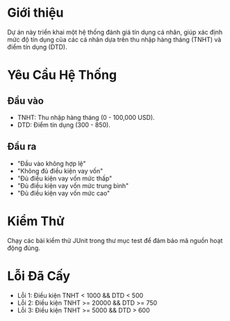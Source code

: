 # Giới thiệu
Dự án này triển khai một hệ thống đánh giá tín dụng cá nhân, giúp xác định mức độ tín dụng của các cá nhân dựa trên thu nhập hàng tháng (TNHT) và điểm tín dụng (DTD).

# Yêu Cầu Hệ Thống
## Đầu vào
- TNHT: Thu nhập hàng tháng (0 - 100,000 USD).
- DTD: Điểm tín dụng (300 - 850).
## Đầu ra
- "Đầu vào không hợp lệ"
- "Không đủ điều kiện vay vốn"
- "Đủ điều kiện vay vốn mức thấp"
- "Đủ điều kiện vay vốn mức trung bình"
- "Đủ điều kiện vay vốn mức cao"

# Kiểm Thử
Chạy các bài kiểm thử JUnit trong thư mục test để đảm bảo mã nguồn hoạt động đúng.

# Lỗi Đã Cấy
- Lỗi 1: Điều kiện TNHT < 1000 && DTD < 500
- Lỗi 2: Điều kiện TNHT >= 20000 && DTD >= 750
- Lỗi 3: Điều kiện TNHT >= 5000 && DTD > 600
